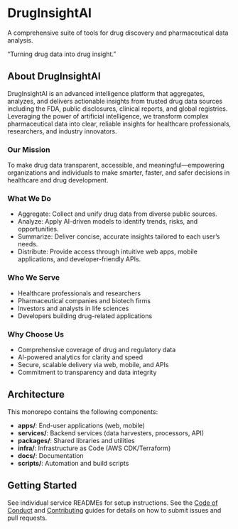 # DrugInsightAI

A comprehensive suite of tools for drug discovery and pharmaceutical data analysis. 

“Turning drug data into drug insight.”

## About DrugInsightAI

DrugInsightAI is an advanced intelligence platform that aggregates, analyzes, and delivers actionable insights from trusted drug data sources including the FDA, public disclosures, clinical reports, and global registries. Leveraging the power of artificial intelligence, we transform complex pharmaceutical data into clear, reliable insights for healthcare professionals, researchers, and industry innovators.

### Our Mission
To make drug data transparent, accessible, and meaningful—empowering organizations and individuals to make smarter, faster, and safer decisions in healthcare and drug development.

### What We Do

* Aggregate: Collect and unify drug data from diverse public sources.
* Analyze: Apply AI-driven models to identify trends, risks, and opportunities.
* Summarize: Deliver concise, accurate insights tailored to each user’s needs.
* Distribute: Provide access through intuitive web apps, mobile applications, and developer-friendly APIs.

### Who We Serve

* Healthcare professionals and researchers
* Pharmaceutical companies and biotech firms
* Investors and analysts in life sciences
* Developers building drug-related applications

### Why Choose Us

* Comprehensive coverage of drug and regulatory data
* AI-powered analytics for clarity and speed
* Secure, scalable delivery via web, mobile, and APIs
* Commitment to transparency and data integrity


## Architecture

This monorepo contains the following components:

- **apps/**: End-user applications (web, mobile)
- **services/**: Backend services (data harvesters, processors, API)
- **packages/**: Shared libraries and utilities
- **infra/**: Infrastructure as Code (AWS CDK/Terraform)
- **docs/**: Documentation
- **scripts/**: Automation and build scripts

## Getting Started

See individual service READMEs for setup instructions.
See the [Code of Conduct](CODE_OF_CONDUCT.md) and [Contributing](CONTRIBUTING.md) guides for details on how to submit issues and pull requests.
